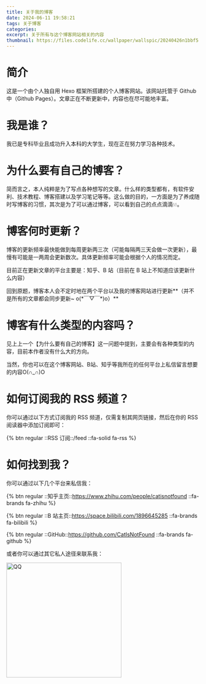 ```yaml
---
title: 关于我的博客
date: 2024-06-11 19:58:21
tags: 关于博客
categories: 
excerpt: 关于所有与这个博客网站相关的内容
thumbnail: https://files.codelife.cc/wallpaper/wallspic/20240426n1bbf5.jpeg?x-oss-process=image/resize,limit_0,m_fill,w_2560,h_1440/quality,Q_92/format,webp
---
```


# 简介

这是一个由个人独自用 Hexo 框架所搭建的个人博客网站。该网站托管于 Github 中（Github Pages）。文章正在不断更新中，内容也在尽可能地丰富。


# 我是谁？

我已是专科毕业且成功升入本科的大学生，现在正在努力学习各种技术。

# 为什么要有自己的博客？

简而言之，本人纯粹是为了写点各种想写的文章。什么样的类型都有，有软件安利、技术教程、博客搭建以及学习笔记等等。这么做的目的，一方面是为了养成随时写博客的习惯，其次是为了可以通过博客，可以看到自己的点点滴滴💧💧。

# 博客何时更新？

博客的更新频率最快能做到每周更新两三次（可能每隔两三天会做一次更新），最慢有可能是一两周会更新数次。具体更新频率可能会根据个人的情况而定。

目前正在更新文章的平台主要是：知乎、B 站（目前在 B 站上不知道应该更新什么内容）

回到原题，博客本人会不定时地在两个平台以及我的博客网站进行更新**（并不是所有的文章都会同步更新~ o(\*￣▽￣\*)o）**

# 博客有什么类型的内容吗？

见上上一个【为什么要有自己的博客】这一问题中提到，主要会有各种类型的内容，目前本作者没有什么大的方向。

当然，你也可以在这个博客网站、B站、知乎等我所在的任何平台上私信留言想要的内容O(∩_∩)O

# 如何订阅我的 RSS 频道？

你可以通过以下方式订阅我的 RSS 频道，仅需复制其网页链接，然后在你的 RSS 阅读器中添加订阅即可：

{% btn regular ::RSS 订阅::/feed ::fa-solid fa-rss %}

# 如何找到我？

你可以通过以下几个平台来私信我：

{% btn regular ::知乎主页::https://www.zhihu.com/people/catisnotfound ::fa-brands fa-zhihu %}

{% btn regular ::B 站主页::https://space.bilibili.com/1896645285 ::fa-brands fa-bilibili %}

{% btn regular ::GitHub::https://github.com/CatIsNotFound ::fa-brands fa-github %}
  
或者你可以通过其它私人途径来联系我：

<img src="/images/QQ.jpg" alt="QQ" width="300px">